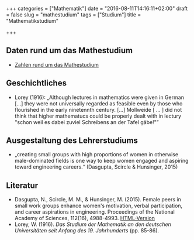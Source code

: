 +++
categories = ["Mathematik"]
date = "2016-08-11T14:16:11+02:00"
draft = false
slug = "mathestudium"
tags = ["Studium"]
title = "Mathematikstudium"

+++

## Daten rund um das Mathestudium

* [Zahlen rund um das Mathestudium](https://www.uni-due.de/mathematik/agtoerner/zahlen)

## Geschichtliches

* Lorey (1916): „Although lectures in mathematics were given in German [...] they were not universally regarded as feasible even by those who flourished in the early ninetennth century. [...] Mollweide [ ... ] did not think that higher mathematucs could be properly dealt with in lectury "schon weil es dabei zuviel Schreibens an der Tafel gäbe!"”

## Ausgestaltung des Lehrerstudiums

* „creating small groups with high proportions of women in otherwise male-dominated fields is one way to keep women engaged and aspiring toward engineering careers.“ (Dasgupta, Scircle & Hunsinger, 2015)

## Literatur

* Dasgupta, N., Scircle, M. M., & Hunsinger, M. (2015). Female peers in small work groups enhance women's motivation, verbal participation, and career aspirations in engineering. Proceedings of the National Academy of Sciences, 112(16), 4988-4993. [HTML-Version](http://www.pnas.org/content/112/16/4988.full)
* Lorey, W. (1916). *Das Studium der Mathematik an den deutschen Universitäten seit Anfang des 19. Jahrhunderts* (pp. 85-86).
